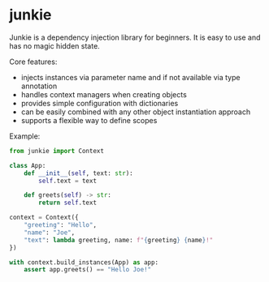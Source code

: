 # junkie

Junkie is a dependency injection library for beginners. It is easy to use and has no magic hidden state.

Core features:

- injects instances via parameter name and if not available via type annotation
- handles context managers when creating objects
- provides simple configuration with dictionaries
- can be easily combined with any other object instantiation approach
- supports a flexible way to define scopes

Example:

```python
from junkie import Context

class App:
    def __init__(self, text: str):
        self.text = text

    def greets(self) -> str:
        return self.text

context = Context({
    "greeting": "Hello",
    "name": "Joe",
    "text": lambda greeting, name: f"{greeting} {name}!"
})

with context.build_instances(App) as app:
    assert app.greets() == "Hello Joe!"
```